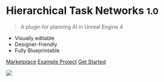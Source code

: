# Hierarchical Task Networks <small>1.0</small>

> A plugin for planning AI in Unreal Engine 4

- Visually editable
- Designer-friendly
- Fully Blueprintable

[Marketplace](https://www.unrealengine.com/marketplace/en-US/product/29560d88937e4cd1a435f4b634890655)
[Example Project](https://github.com/maksmaisak/htn-example-project)
[Get Started](README.md)

<!-- background image -->
![](_media/bg.png)
